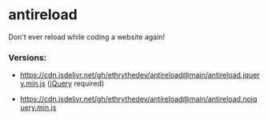 # antireload
Don't ever reload while coding a website again!

### Versions:

* https://cdn.jsdelivr.net/gh/ethrythedev/antireload@main/antireload.jquery.min.js ([jQuery](https://jquery.com) required)

* https://cdn.jsdelivr.net/gh/ethrythedev/antireload@main/antireload.nojquery.min.js
